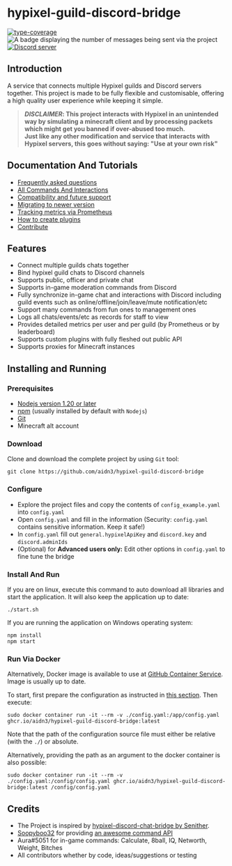 # hypixel-guild-discord-bridge

<p>
  <a href="https://github.com/plantain-00/type-coverage"><img alt="type-coverage" src="https://img.shields.io/badge/dynamic/json.svg?label=type-coverage&prefix=%E2%89%A5&suffix=%&query=$.typeCoverage.atLeast&uri=https%3A%2F%2Fraw.githubusercontent.com%2Faidn3%2Fhypixel-guild-discord-bridge%2Fmaster%2Fpackage.json"></a>
  <img alt="A badge displaying the number of messages being sent via the project" src="https://img.shields.io/badge/dynamic/json?label=Messages%20Sent&query=totalChatShort&url=https%3A%2F%2Faidn5.com%2Fstats.json">
  <a href="https://discord.gg/ej7tQHPF8y"><img src="https://img.shields.io/discord/1002575659694043206?color=5865F2&logo=discord&logoColor=white" alt="Discord server" /></a>
</p>

## Introduction

A service that connects multiple Hypixel guilds and Discord servers together.
This project is made to be fully flexible and customisable, offering a high quality user experience while keeping it simple.

> **_DISCLAIMER_: This project interacts with Hypixel in an unintended way by simulating a minecraft client and by processing
> packets which might get you banned if over-abused too much.  
> Just like any other modification and service that interacts with Hypixel servers, this goes without saying: "Use at
> your own risk"**

## Documentation And Tutorials

- [Frequently asked questions](docs/FAQ.md)
- [All Commands And Interactions](docs/COMMANDS.md)
- [Compatibility and future support](docs/COMPATIBILITY.md)
- [Migrating to newer version](docs/MIGRATION.md)
- [Tracking metrics via Prometheus](docs/PROMETHEUS.md)
- [How to create plugins](docs/PLUGIN-TUTORIAL.md)
- [Contribute](CONTRIBUTING.md)

## Features

- Connect multiple guilds chats together
- Bind hypixel guild chats to Discord channels
- Supports public, officer and private chat
- Supports in-game moderation commands from Discord
- Fully synchronize in-game chat and interactions with Discord including guild events such as
  online/offline/join/leave/mute notification/etc
- Support many commands from fun ones to management ones
- Logs all chats/events/etc as records for staff to view
- Provides detailed metrics per user and per guild (by Prometheus or by leaderboard)
- Supports custom plugins with fully fleshed out public API
- Supports proxies for Minecraft instances

## Installing and Running

### Prerequisites

- [Nodejs version 1.20 or later](https://nodejs.dev/download)
- [npm](https://nodejs.org/en/download/) (usually installed by default with `Nodejs`)
- [Git](https://git-scm.com/downloads)
- Minecraft alt account

### Download

Clone and download the complete project by using `Git` tool:

```shell
git clone https://github.com/aidn3/hypixel-guild-discord-bridge
```

### Configure

- Explore the project files and copy the contents of `config_example.yaml` into `config.yaml`
- Open `config.yaml` and fill in the information (Security: `config.yaml` contains sensitive information. Keep it safe!)
- In `config.yaml` fill out `general.hypixelApiKey` and `discord.key` and `discord.adminIds`
- (Optional) for **Advanced users only:** Edit other options in `config.yaml` to fine tune the bridge

### Install And Run

If you are on linux, execute this command to auto download all libraries and start the application.
It will also keep the application up to date:

```shell
./start.sh
```

If you are running the application on Windows operating system:

```shell
npm install
npm start
```

### Run Via Docker

Alternatively, Docker image is available to use at [GitHub Container Service](https://github.com/aidn3/hypixel-guild-discord-bridge/pkgs/container/hypixel-guild-discord-bridge).
Image is usually up to date.

To start, first prepare the configuration as instructed in [this section](#configure). Then execute:

```shell
sudo docker container run -it --rm -v ./config.yaml:/app/config.yaml ghcr.io/aidn3/hypixel-guild-discord-bridge:latest
```

Note that the path of the configuration source file must either be relative (with the `./`) or absolute.

Alternatively, providing the path as an argument to the docker container is also possible:

```shell
sudo docker container run -it --rm -v ./config.yaml:/config/config.yaml ghcr.io/aidn3/hypixel-guild-discord-bridge:latest /config/config.yaml
```

## Credits

- The Project is inspired by [hypixel-discord-chat-bridge by Senither](https://github.com/Senither/hypixel-discord-chat-bridge).
- [Soopyboo32](https://github.com/Soopyboo32) for providing [an awesome command API](https://soopy.dev/commands)
- Aura#5051 for in-game commands: Calculate, 8ball, IQ, Networth, Weight, Bitches
- All contributors whether by code, ideas/suggestions or testing
